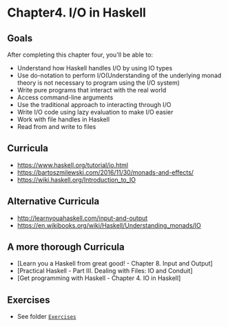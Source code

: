 # Chapter4. I/O in Haskell

## Goals
After completing this chapter four, you'll be able to:
 - Understand how Haskell handles I/O by using IO types
 - Use do-notation to perform I/O(Understanding of the underlying monad theory is not necessary to program using the I/O system)
 - Write pure programs that interact with the real world
 - Access command-line arguments
 - Use the traditional approach to interacting through I/O
 - Write I/O code using lazy evaluation to make I/O easier
 - Work with file handles in Haskell
 - Read from and write to files

## Curricula
 - https://www.haskell.org/tutorial/io.html
 - https://bartoszmilewski.com/2016/11/30/monads-and-effects/
 - https://wiki.haskell.org/Introduction_to_IO

## Alternative Curricula
 - http://learnyouahaskell.com/input-and-output
 - https://en.wikibooks.org/wiki/Haskell/Understanding_monads/IO

## A more thorough Curricula
 - [Learn you a Haskell from great good! - Chapter 8. Input and Output]
 - [Practical Haskell - Part III. Dealing with Files: IO and Conduit]
 - [Get programming with Haskell - Chapter 4. IO in Haskell]

## Exercises
  - See folder [`Exercises`](./Exercises)